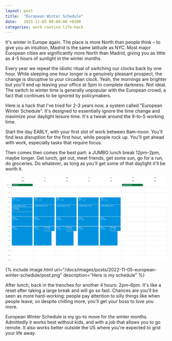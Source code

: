 ```yaml
---
layout: post
title:  "European Winter Schedule"
date:   2021-11-05 00:00:00 +0100
categories: work routine life-hack
---
```


It's winter in Europe again. The place is more North than people think – to give you an intuition, Madrid is the same latitude as NYC. Most major European cities are significantly more North than Madrid, giving you as little as 4-5 hours of sunlight in the winter months. 

Every year we repeat the idiotic ritual of switching our clocks back by one hour. While sleeping one hour longer is a genuinely pleasant prospect, the change is disruptive to your circadian clock. Yeah, the mornings are brighter but you'll end up leaving your office at 5pm in complete darkness. Not ideal. The switch to winter time is generally unpopular with the European crowd, a fact that continues to be ignored by policymakers. 

Here is a hack that I've tried for 2-3 years now, a system called "European Winter Schedule". It's designed to essentially ignore the time change and maximize your daylight leisure time. It's a tweak around the 9-to-5 working time. 

Start the day EARLY, with your first slot of work between 8am–noon. You'll find less disruption for the first hour, while people rock up. You'll get ahead with work, especially tasks that require focus. 

Then comes then comes the best part: a JUMBO lunch break 12pm–2pm, maybe longer. Get lunch, get out, meet friends, get some sun, go for a run, do groceries. Do whatever, as long as you'll get some of that daylight it'll be worth it. 

![](/docs/images/posts/2022-11-05-european-winter-schedule/post.png)

{% include image.html url="/docs/images/posts/2022-11-05-european-winter-schedule/post.png" description="Here is my schedule" %}

After lunch, back in the trenches for another 4 hours: 2pm–6pm. It's like a reset after taking a large break and will go so fast. Chances are you'll be seen as more hard-working: people pay attention to silly things like when people leave, so despite chilling more, you'll get your boss to love you more. 

European Winter Schedule is my go-to move for the winter months. Admittedly it works best without kids, and with a job that allows you to go remote. It also works better outside the US where you're expected to grid your life away. 